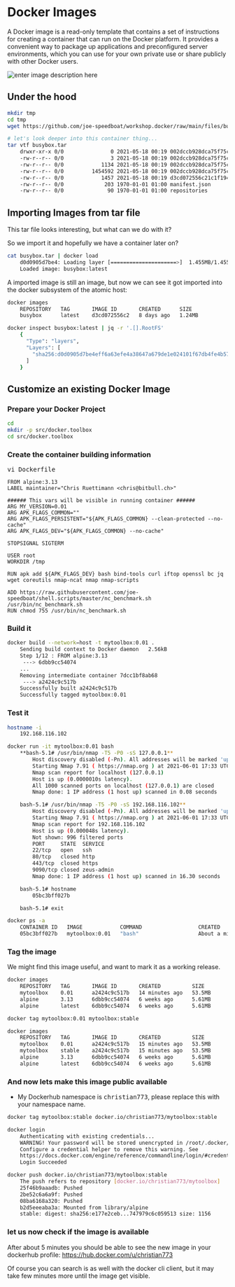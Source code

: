 # Docker Images
A Docker image is a read-only template that contains a set of instructions for creating a container that can run on the Docker platform. It provides a convenient way to package up applications and preconfigured server environments, which you can use for your own private use or share publicly with other Docker users.

![enter image description here](https://github.com/joe-speedboat/workshop.docker/raw/main/images/container-layers.jpg)
## Under the hood
```bash
mkdir tmp
cd tmp
wget https://github.com/joe-speedboat/workshop.docker/raw/main/files/busybox.tar

# let's look deeper into this container thing...
tar vtf busybox.tar
	drwxr-xr-x 0/0               0 2021-05-18 00:19 002dccb928dca75f75cdf7accaedcb7f86dadc3806a4145253df1c71e578c5e5/
	-rw-r--r-- 0/0               3 2021-05-18 00:19 002dccb928dca75f75cdf7accaedcb7f86dadc3806a4145253df1c71e578c5e5/VERSION
	-rw-r--r-- 0/0            1134 2021-05-18 00:19 002dccb928dca75f75cdf7accaedcb7f86dadc3806a4145253df1c71e578c5e5/json
	-rw-r--r-- 0/0         1454592 2021-05-18 00:19 002dccb928dca75f75cdf7accaedcb7f86dadc3806a4145253df1c71e578c5e5/layer.tar
	-rw-r--r-- 0/0            1457 2021-05-18 00:19 d3cd072556c21c1f1940bd536675b97d7d419a2287d6bb3bd5044ea7466db788.json
	-rw-r--r-- 0/0             203 1970-01-01 01:00 manifest.json
	-rw-r--r-- 0/0              90 1970-01-01 01:00 repositories
```

## Importing Images from tar file
This tar file looks interesting, but what can we do with it?

So we import it and hopefully we have a container later on?
```bash
cat busybox.tar | docker load
	d0d0905d7be4: Loading layer [=====================>]  1.455MB/1.455MB
	Loaded image: busybox:latest
```

A imported image is still an image, but now we can see it got imported into the docker subsystem of the atomic host:
```bash
docker images
	REPOSITORY   TAG       IMAGE ID       CREATED      SIZE
	busybox      latest    d3cd072556c2   8 days ago   1.24MB

docker inspect busybox:latest | jq -r '.[].RootFS'
	{
	  "Type": "layers",
	  "Layers": [
	    "sha256:d0d0905d7be4eff6a63efe4a38647a679de1e024101f67db4fe4b5736c1e7f48"
	  ]
	}
```

## Customize an existing Docker Image
### Prepare your Docker Project
```bash
cd
mkdir -p src/docker.toolbox
cd src/docker.toolbox
```
### Create the container building information
<tt>vi Dockerfile</tt>
```
FROM alpine:3.13
LABEL maintainer="Chris Ruettimann <chris@bitbull.ch>"

###### This vars will be visible in running container ######
ARG MY_VERSION=0.01
ARG APK_FLAGS_COMMON=""
ARG APK_FLAGS_PERSISTENT="${APK_FLAGS_COMMON} --clean-protected --no-cache"
ARG APK_FLAGS_DEV="${APK_FLAGS_COMMON} --no-cache"

STOPSIGNAL SIGTERM

USER root
WORKDIR /tmp

RUN apk add ${APK_FLAGS_DEV} bash bind-tools curl iftop openssl bc jq wget coreutils nmap-ncat nmap nmap-scripts 

ADD https://raw.githubusercontent.com/joe-speedboat/shell.scripts/master/nc_benchmark.sh /usr/bin/nc_benchmark.sh 
RUN chmod 755 /usr/bin/nc_benchmark.sh
```
### Build it
```bash
docker build --network=host -t mytoolbox:0.01 .
	Sending build context to Docker daemon   2.56kB
	Step 1/12 : FROM alpine:3.13
	 ---> 6dbb9cc54074
	...
	Removing intermediate container 7dcc1bf8ab68
	 ---> a2424c9c517b
	Successfully built a2424c9c517b
	Successfully tagged mytoolbox:0.01
```
### Test it
```bash
hostname -i
	192.168.116.102

docker run -it mytoolbox:0.01 bash
	**bash-5.1# /usr/bin/nmap -T5 -P0 -sS 127.0.0.1**
		Host discovery disabled (-Pn). All addresses will be marked 'up' and scan times will be slower.
		Starting Nmap 7.91 ( https://nmap.org ) at 2021-06-01 17:33 UTC
		Nmap scan report for localhost (127.0.0.1)
		Host is up (0.0000010s latency).
		All 1000 scanned ports on localhost (127.0.0.1) are closed
		Nmap done: 1 IP address (1 host up) scanned in 0.08 seconds

	bash-5.1# /usr/bin/nmap -T5 -P0 -sS 192.168.116.102**
		Host discovery disabled (-Pn). All addresses will be marked 'up' and scan times will be slower.
		Starting Nmap 7.91 ( https://nmap.org ) at 2021-06-01 17:33 UTC
		Nmap scan report for 192.168.116.102
		Host is up (0.000048s latency).
		Not shown: 996 filtered ports
		PORT     STATE  SERVICE
		22/tcp   open   ssh
		80/tcp   closed http
		443/tcp  closed https
		9090/tcp closed zeus-admin
		Nmap done: 1 IP address (1 host up) scanned in 16.30 seconds

	bash-5.1# hostname
		05bc3bff027b

	bash-5.1# exit

docker ps -a
	CONTAINER ID   IMAGE            COMMAND                  CREATED              STATUS                       PORTS     NAMES
	05bc3bff027b   mytoolbox:0.01   "bash"                   About a minute ago   Exited (0) 5 seconds ago               dreamy_davinci
```
### Tag the image
We might find this image useful, and want to mark it as a working release.
```bash
docker images
	REPOSITORY   TAG       IMAGE ID       CREATED          SIZE
	mytoolbox    0.01      a2424c9c517b   14 minutes ago   53.5MB
	alpine       3.13      6dbb9cc54074   6 weeks ago      5.61MB
	alpine       latest    6dbb9cc54074   6 weeks ago      5.61MB

docker tag mytoolbox:0.01 mytoolbox:stable

docker images
	REPOSITORY   TAG       IMAGE ID       CREATED          SIZE
	mytoolbox    0.01      a2424c9c517b   15 minutes ago   53.5MB
	mytoolbox    stable    a2424c9c517b   15 minutes ago   53.5MB
	alpine       3.13      6dbb9cc54074   6 weeks ago      5.61MB
	alpine       latest    6dbb9cc54074   6 weeks ago      5.61MB
```

### And now lets make this image public available
* My Dockerhub namespace is <tt>christian773</tt>, please replace this with your namespace name.
```bash
docker tag mytoolbox:stable docker.io/christian773/mytoolbox:stable

docker login
	Authenticating with existing credentials...
	WARNING! Your password will be stored unencrypted in /root/.docker/config.json.
	Configure a credential helper to remove this warning. See
	https://docs.docker.com/engine/reference/commandline/login/#credentials-store
	Login Succeeded

docker push docker.io/christian773/mytoolbox:stable
	The push refers to repository [docker.io/christian773/mytoolbox]
	25f46b9aaadb: Pushed 
	2be52c6a6a9f: Pushed 
	08ba6168a320: Pushed 
	b2d5eeeaba3a: Mounted from library/alpine 
	stable: digest: sha256:e177e2ceb...747979c6c059513 size: 1156
```
### let us now check if the image is available
After about 5 minutes you should be able to see the new image in your dockerhub profile:
https://hub.docker.com/u/christian773

Of course you can search is as well with the docker cli client, but it may take few minutes more until the image get visible.


<!--stackedit_data:
eyJoaXN0b3J5IjpbMTM0NTUzMjMzMl19
-->